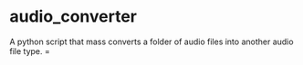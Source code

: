 # audio_converter
A python script that mass converts a folder of audio files into another audio file type. =
